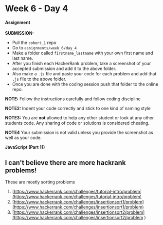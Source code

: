 # Week 6 - Day 4

#### Assignment

**SUBMISSION:**

- Pull the `cohort_1` repo
- Go to `assignments/week_6/day_4` 
- Make a folder called `firstname_lastname` with your own first name and last name. 
- After you finish each HackerRank problem, take a screenshot of your accepted submission and add it to the above folder. 
- Also make a `.js` file and paste your code for each problem and add that `.js` file to the above folder.
- Once you are done with the coding session push that folder to the online repo.
 

**NOTE:** Follow the instructions carefully and follow coding discipline

**NOTE2:** Indent your code correctly and stick to one kind of naming style

**NOTE3:** You are **not** allowed to help any other student or look at any other students code. Any sharing of code or solutions is considered cheating.

**NOTE4** Your submission is not valid unless you provide the screenshot as well as your code.

**JavaScript (Part 11)**

## I can't believe there are more hackrank problems!

These are mostly sorting problems

1. [https://www.hackerrank.com/challenges/tutorial-intro/problem](https://www.hackerrank.com/challenges/tutorial-intro/problem)
2. [https://www.hackerrank.com/challenges/insertionsort1/problem](https://www.hackerrank.com/challenges/insertionsort1/problem)
3. [https://www.hackerrank.com/challenges/insertionsort2/problem](https://www.hackerrank.com/challenges/insertionsort2/problem ) 
